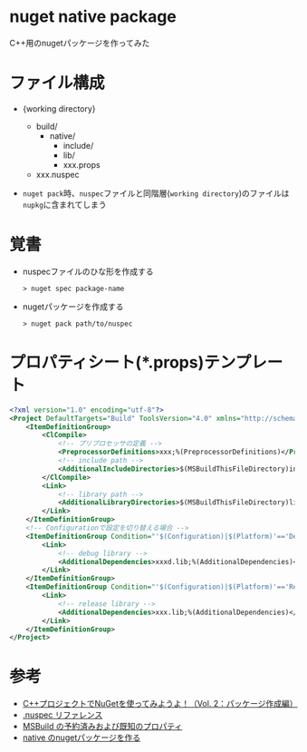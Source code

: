 # nuget native package

C++用のnugetパッケージを作ってみた

# ファイル構成

- {working directory}
    - build/
        - native/
            - include/
            - lib/
            - xxx.props
    - xxx.nuspec


- `nuget pack`時、`nuspec`ファイルと同階層(`working directory`)のファイルは`nupkg`に含まれてしまう

# 覚書

- nuspecファイルのひな形を作成する
    ```
    > nuget spec package-name
    ```
- nugetパッケージを作成する
    ```
    > nuget pack path/to/nuspec
    ```

# プロパティシート(*.props)テンプレート

```xml
<?xml version="1.0" encoding="utf-8"?>
<Project DefaultTargets="Build" ToolsVersion="4.0" xmlns="http://schemas.microsoft.com/developer/msbuild/2003">
    <ItemDefinitionGroup>
        <ClCompile>
            <!-- プリプロセッサの定義 -->
            <PreprocessorDefinitions>xxx;%(PreprocessorDefinitions)</PreprocessorDefinitions>
            <!-- include path -->
            <AdditionalIncludeDirectories>$(MSBuildThisFileDirectory)include/;%(AdditionalIncludeDirectories)</AdditionalIncludeDirectories>
        </ClCompile>
        <Link>
            <!-- library path -->
            <AdditionalLibraryDirectories>$(MSBuildThisFileDirectory)lib/$(Configuration)/;%(AdditionalLibraryDirectories)</AdditionalLibraryDirectories>
        </Link>
    </ItemDefinitionGroup>
    <!-- Configurationで設定を切り替える場合 -->
    <ItemDefinitionGroup Condition="'$(Configuration)|$(Platform)'=='Debug|x64'">
        <Link>
            <!-- debug library -->
            <AdditionalDependencies>xxxd.lib;%(AdditionalDependencies)</AdditionalDependencies>
        </Link>
    </ItemDefinitionGroup>
    <ItemDefinitionGroup Condition="'$(Configuration)|$(Platform)'=='Release|x64'">
        <Link>
            <!-- release library -->
            <AdditionalDependencies>xxx.lib;%(AdditionalDependencies)</AdditionalDependencies>
        </Link>
    </ItemDefinitionGroup>
</Project>
```

# 参考

- [C++プロジェクトでNuGetを使ってみようよ！（Vol. 2：パッケージ作成編）](https://qiita.com/nia_tn1012/items/0815e1f493ac49d20d41)
- [.nuspec リファレンス](https://docs.microsoft.com/ja-jp/nuget/reference/nuspec)
- [MSBuild の予約済みおよび既知のプロパティ](https://docs.microsoft.com/ja-jp/visualstudio/msbuild/msbuild-reserved-and-well-known-properties?view=vs-2015)
- [native のnugetパッケージを作る](https://qiita.com/jugemjugemu/items/4398d2847e9511aac335)
